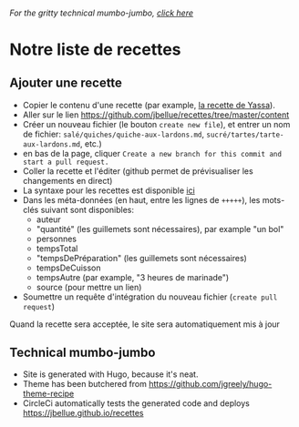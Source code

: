 ###### For the gritty technical mumbo-jumbo, [click here](#technical-mumbo-jumbo)

# Notre liste de recettes

## Ajouter une recette

* Copier le contenu d'une recette (par example, [la recette de Yassa](https://raw.githubusercontent.com/jbellue/recettes/new_recipes/content/Sal%C3%A9/Plat/Poulet%20yassa.md)).
* Aller sur le lien <https://github.com/jbellue/recettes/tree/master/content>
* Créer un nouveau fichier (le bouton `create new file`), et entrer un nom de fichier: `salé/quiches/quiche-aux-lardons.md`, `sucré/tartes/tarte-aux-lardons.md`, etc.)
* en bas de la page, cliquer `Create a new branch for this commit and start a pull request.`
* Coller la recette et l'éditer (github permet de prévisualiser les changements en direct)
* La syntaxe pour les recettes est disponible [ici](https://github.com/adam-p/markdown-here/wiki/Markdown-Cheatsheet#links)
* Dans les méta-données (en haut, entre les lignes de `+++++`), les mots-clés suivant sont disponibles:
  * auteur
  * "quantité" (les guillemets sont nécessaires), par example "un bol"
  * personnes
  * tempsTotal
  * "tempsDePréparation" (les guillemets sont nécessaires)
  * tempsDeCuisson
  * tempsAutre (par example, "3 heures de marinade")
  * source (pour mettre un lien)
* Soumettre un requête d'intégration du nouveau fichier (`create pull request`)

Quand la recette sera acceptée, le site sera automatiquement mis à jour

## Technical mumbo-jumbo

* Site is generated with Hugo, because it's neat.
* Theme has been butchered from <https://github.com/jgreely/hugo-theme-recipe>
* CircleCi automatically tests the generated code and deploys <https://jbellue.github.io/recettes>
